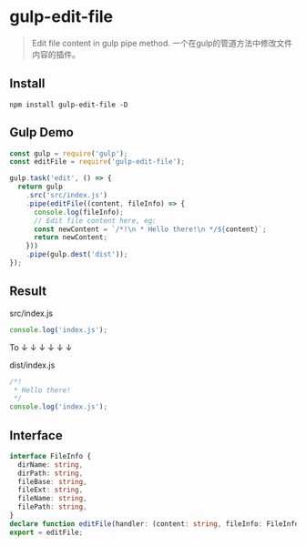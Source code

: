 # gulp-edit-file

> Edit file content in gulp pipe method.
> 一个在gulp的管道方法中修改文件内容的插件。

## Install
```
npm install gulp-edit-file -D
```

## Gulp Demo
```js
const gulp = require('gulp');
const editFile = require('gulp-edit-file');

gulp.task('edit', () => {
  return gulp
    .src('src/index.js')
    .pipe(editFile((content, fileInfo) => {
      console.log(fileInfo);
      // Edit file content here, eg:
      const newContent = `/*!\n * Hello there!\n */${content}`;
      return newContent;
    }))
    .pipe(gulp.dest('dist'));
});
```

## Result
src/index.js
```js
console.log('index.js');
```
To ↓ ↓ ↓ ↓ ↓ ↓

dist/index.js
```js
/*!
 * Hello there!
 */
console.log('index.js');
```

## Interface
```ts
interface FileInfo {
  dirName: string,
  dirPath: string,
  fileBase: string,
  fileExt: string,
  fileName: string,
  filePath: string,
}
declare function editFile(handler: (content: string, fileInfo: FileInfo) => string): NodeJS.ReadWriteStream;
export = editFile;
```
